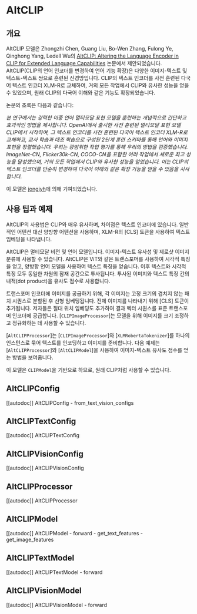 # AltCLIP

## 개요

AltCLIP 모델은 Zhongzhi Chen, Guang Liu, Bo-Wen Zhang, Fulong Ye, Qinghong Yang, Ledell Wu의 [AltCLIP: Altering the Language Encoder in CLIP for Extended Language Capabilities](https://arxiv.org/abs/2211.06679v2) 논문에서 제안되었습니다. AltCLIP(CLIP의 언어 인코더를 변경하여 언어 기능 확장)은 다양한 이미지-텍스트 및 텍스트-텍스트 쌍으로 훈련된 신경망입니다. CLIP의 텍스트 인코더를 사전 훈련된 다국어 텍스트 인코더 XLM-R로 교체하여, 거의 모든 작업에서 CLIP와 유사한 성능을 얻을 수 있었으며, 원래 CLIP의 다국어 이해와 같은 기능도 확장되었습니다.

논문의 초록은 다음과 같습니다:

*본 연구에서는 강력한 이중 언어 멀티모달 표현 모델을 훈련하는 개념적으로 간단하고 효과적인 방법을 제시합니다. OpenAI에서 출시한 사전 훈련된 멀티모달 표현 모델 CLIP에서 시작하여, 그 텍스트 인코더를 사전 훈련된 다국어 텍스트 인코더 XLM-R로 교체하고, 교사 학습과 대조 학습으로 구성된 2단계 훈련 스키마를 통해 언어와 이미지 표현을 정렬했습니다. 우리는 광범위한 작업 평가를 통해 우리의 방법을 검증했습니다. ImageNet-CN, Flicker30k-CN, COCO-CN을 포함한 여러 작업에서 새로운 최고 성능을 달성했으며, 거의 모든 작업에서 CLIP와 유사한 성능을 얻었습니다. 이는 CLIP의 텍스트 인코더를 단순히 변경하여 다국어 이해와 같은 확장 기능을 얻을 수 있음을 시사합니다.*

이 모델은 [jongjyh](https://huggingface.co/jongjyh)에 의해 기여되었습니다.

## 사용 팁과 예제

AltCLIP의 사용법은 CLIP와 매우 유사하며, 차이점은 텍스트 인코더에 있습니다. 일반적인 어텐션 대신 양방향 어텐션을 사용하며, XLM-R의 [CLS] 토큰을 사용하여 텍스트 임베딩을 나타냅니다.

AltCLIP은 멀티모달 비전 및 언어 모델입니다. 이미지-텍스트 유사성 및 제로샷 이미지 분류에 사용할 수 있습니다. AltCLIP은 ViT와 같은 트랜스포머를 사용하여 시각적 특징을 얻고, 양방향 언어 모델을 사용하여 텍스트 특징을 얻습니다. 이후 텍스트와 시각적 특징 모두 동일한 차원의 잠재 공간으로 투사됩니다. 투사된 이미지와 텍스트 특징 간의 내적(dot product)을 유사도 점수로 사용합니다.

트랜스포머 인코더에 이미지를 공급하기 위해, 각 이미지는 고정 크기의 겹치지 않는 패치 시퀀스로 분할된 후 선형 임베딩됩니다. 전체 이미지를 나타내기 위해 [CLS] 토큰이 추가됩니다. 저자들은 절대 위치 임베딩도 추가하여 결과 벡터 시퀀스를 표준 트랜스포머 인코더에 공급합니다. [`CLIPImageProcessor`]는 모델을 위해 이미지를 크기 조정하고 정규화하는 데 사용할 수 있습니다.

[`AltCLIPProcessor`]는 [`CLIPImageProcessor`]와 [`XLMRobertaTokenizer`]를 하나의 인스턴스로 묶어 텍스트를 인코딩하고 이미지를 준비합니다. 다음 예제는 [`AltCLIPProcessor`]와 [`AltCLIPModel`]을 사용하여 이미지-텍스트 유사도 점수를 얻는 방법을 보여줍니다.

<Tip>

이 모델은 `CLIPModel`을 기반으로 하므로, 원래 CLIP처럼 사용할 수 있습니다.

</Tip>

## AltCLIPConfig

[[autodoc]] AltCLIPConfig
    - from_text_vision_configs

## AltCLIPTextConfig

[[autodoc]] AltCLIPTextConfig

## AltCLIPVisionConfig

[[autodoc]] AltCLIPVisionConfig

## AltCLIPProcessor

[[autodoc]] AltCLIPProcessor

## AltCLIPModel

[[autodoc]] AltCLIPModel
    - forward
    - get_text_features
    - get_image_features

## AltCLIPTextModel

[[autodoc]] AltCLIPTextModel
    - forward

## AltCLIPVisionModel

[[autodoc]] AltCLIPVisionModel
    - forward
